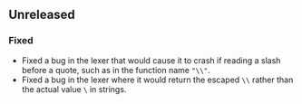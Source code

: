 ## Unreleased
### Fixed
- Fixed a bug in the lexer that would cause it to crash if reading a slash before a quote, such as in the function name `"\\"`.
- Fixed a bug in the lexer where it would return the escaped `\\` rather than the actual value `\` in strings.
